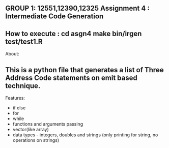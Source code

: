 GROUP 1: 12551,12390,12325
Assignment 4 : Intermediate Code Generation
-----------------------------------------------------------------------------------------------------------------------

How to execute :
cd asgn4
make
bin/irgen test/test1.R
--------------------------------------------------------------------------------------------------

About:

This is a python file that generates a list of Three Address Code statements on emit based technique.
-----------------------------------------------------------

Features: 
* if else  
* for  
* while  
* functions and arguments passing  
* vector(like array)    
* data types - integers, doubles and strings (only printing for string, no operations on strings)